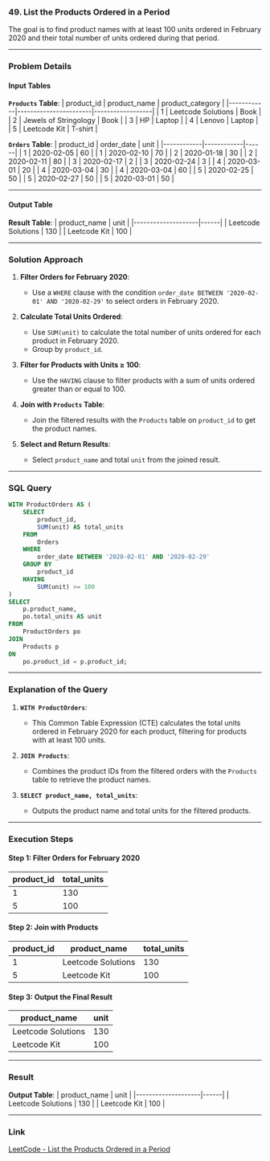 ### **49. List the Products Ordered in a Period**

The goal is to find product names with at least 100 units ordered in February 2020 and their total number of units ordered during that period.

---

### **Problem Details**

#### **Input Tables**

**`Products` Table**:
| product_id | product_name          | product_category |
|------------|-----------------------|------------------|
| 1          | Leetcode Solutions    | Book             |
| 2          | Jewels of Stringology | Book             |
| 3          | HP                    | Laptop           |
| 4          | Lenovo                | Laptop           |
| 5          | Leetcode Kit          | T-shirt          |

**`Orders` Table**:
| product_id | order_date | unit |
|------------|------------|------|
| 1          | 2020-02-05 | 60   |
| 1          | 2020-02-10 | 70   |
| 2          | 2020-01-18 | 30   |
| 2          | 2020-02-11 | 80   |
| 3          | 2020-02-17 | 2    |
| 3          | 2020-02-24 | 3    |
| 4          | 2020-03-01 | 20   |
| 4          | 2020-03-04 | 30   |
| 4          | 2020-03-04 | 60   |
| 5          | 2020-02-25 | 50   |
| 5          | 2020-02-27 | 50   |
| 5          | 2020-03-01 | 50   |

---

#### **Output Table**

**Result Table**:
| product_name       | unit |
|--------------------|------|
| Leetcode Solutions | 130  |
| Leetcode Kit       | 100  |

---

### **Solution Approach**

1. **Filter Orders for February 2020**:
   - Use a `WHERE` clause with the condition `order_date BETWEEN '2020-02-01' AND '2020-02-29'` to select orders in February 2020.

2. **Calculate Total Units Ordered**:
   - Use `SUM(unit)` to calculate the total number of units ordered for each product in February 2020.
   - Group by `product_id`.

3. **Filter for Products with Units ≥ 100**:
   - Use the `HAVING` clause to filter products with a sum of units ordered greater than or equal to 100.

4. **Join with `Products` Table**:
   - Join the filtered results with the `Products` table on `product_id` to get the product names.

5. **Select and Return Results**:
   - Select `product_name` and total `unit` from the joined result.

---

### **SQL Query**

```sql
WITH ProductOrders AS (
    SELECT 
        product_id,
        SUM(unit) AS total_units
    FROM 
        Orders
    WHERE 
        order_date BETWEEN '2020-02-01' AND '2020-02-29'
    GROUP BY 
        product_id
    HAVING 
        SUM(unit) >= 100
)
SELECT 
    p.product_name,
    po.total_units AS unit
FROM 
    ProductOrders po
JOIN 
    Products p
ON 
    po.product_id = p.product_id;
```

---

### **Explanation of the Query**

1. **`WITH ProductOrders`**:
   - This Common Table Expression (CTE) calculates the total units ordered in February 2020 for each product, filtering for products with at least 100 units.

2. **`JOIN Products`**:
   - Combines the product IDs from the filtered orders with the `Products` table to retrieve the product names.

3. **`SELECT product_name, total_units`**:
   - Outputs the product name and total units for the filtered products.

---

### **Execution Steps**

#### **Step 1: Filter Orders for February 2020**
| product_id | total_units |
|------------|-------------|
| 1          | 130         |
| 5          | 100         |

#### **Step 2: Join with Products**
| product_id | product_name       | total_units |
|------------|--------------------|-------------|
| 1          | Leetcode Solutions | 130         |
| 5          | Leetcode Kit       | 100         |

#### **Step 3: Output the Final Result**
| product_name       | unit |
|--------------------|------|
| Leetcode Solutions | 130  |
| Leetcode Kit       | 100  |

---

### **Result**

**Output Table**:
| product_name       | unit |
|--------------------|------|
| Leetcode Solutions | 130  |
| Leetcode Kit       | 100  |

---

### **Link**
[LeetCode - List the Products Ordered in a Period](https://leetcode.com/problems/list-the-products-ordered-in-a-period/)
